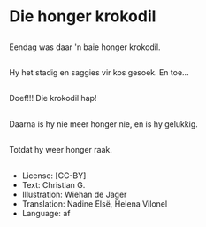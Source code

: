 # Die honger krokodil

##
Eendag was daar 'n baie honger krokodil.

##
Hy het stadig en saggies vir kos gesoek. En toe...

##
Doef!!! Die krokodil hap!

##
Daarna is hy nie meer honger nie, en is hy gelukkig.

##
Totdat hy weer honger raak.

##
* License: [CC-BY]
* Text: Christian G.
* Illustration: Wiehan de Jager
* Translation: Nadine Elsë, Helena Vilonel
* Language: af
